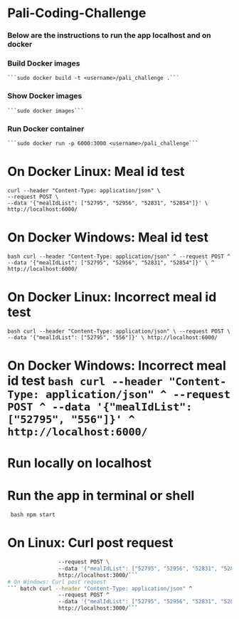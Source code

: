 # Pali-Coding-Challenge
### Below are the instructions to run the app localhost and on docker

### Build Docker images 
    ```sudo docker build -t <username>/pali_challenge .``` 
  ### Show Docker images
    ```sudo docker images``` 
  ### Run Docker container 
    ```sudo docker run -p 6000:3000 <username>/pali_challenge``` 
# On Docker Linux: Meal id test 
```
curl --header "Content-Type: application/json" \ 
--request POST \ 
--data '{"mealIdList": ["52795", "52956", "52831", "52854"]}' \ 
http://localhost:6000/ 
``` 
# On Docker Windows: Meal id test 
```
bash curl --header "Content-Type: application/json" ^ --request POST ^ --data '{"mealIdList": ["52795", "52956", "52831", "52854"]}' \ ^ http://localhost:6000/
```
# On Docker Linux: Incorrect meal id test 
``` bash curl --header "Content-Type: application/json" \ --request POST \ --data '{"mealIdList": ["52795", "556"]}' \ http://localhost:6000/ ``` 
# On Docker Windows: Incorrect meal id test ``` bash curl --header "Content-Type: application/json" ^ --request POST ^ --data '{"mealIdList": ["52795", "556"]}' ^ http://localhost:6000/ ``` 
# Run locally on localhost 
# Run the app in terminal or shell 
``` bash npm start```
# On Linux: Curl post request 
```bash curl --header "Content-Type: application/json" \ 
                --request POST \ 
                --data '{"mealIdList": ["52795", "52956", "52831", "52854"]}' \ 
                http://localhost:3000/``` 
# On Windows: Curl post request 
``` batch curl --header "Content-Type: application/json" ^ 
                --request POST ^ 
                --data '{"mealIdList": ["52795", "52956", "52831", "52854"]}' ^
                http://localhost:3000/```
